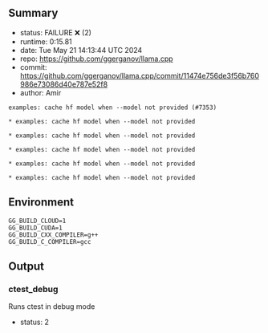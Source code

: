 ## Summary

- status:  FAILURE ❌ (2)
- runtime: 0:15.81
- date:    Tue May 21 14:13:44 UTC 2024
- repo:    https://github.com/ggerganov/llama.cpp
- commit:  https://github.com/ggerganov/llama.cpp/commit/11474e756de3f56b760986e73086d40e787e52f8
- author:  Amir
```
examples: cache hf model when --model not provided (#7353)

* examples: cache hf model when --model not provided

* examples: cache hf model when --model not provided

* examples: cache hf model when --model not provided

* examples: cache hf model when --model not provided

* examples: cache hf model when --model not provided
```

## Environment

```
GG_BUILD_CLOUD=1
GG_BUILD_CUDA=1
GG_BUILD_CXX_COMPILER=g++
GG_BUILD_C_COMPILER=gcc
```

## Output

### ctest_debug

Runs ctest in debug mode
- status: 2
```

```

